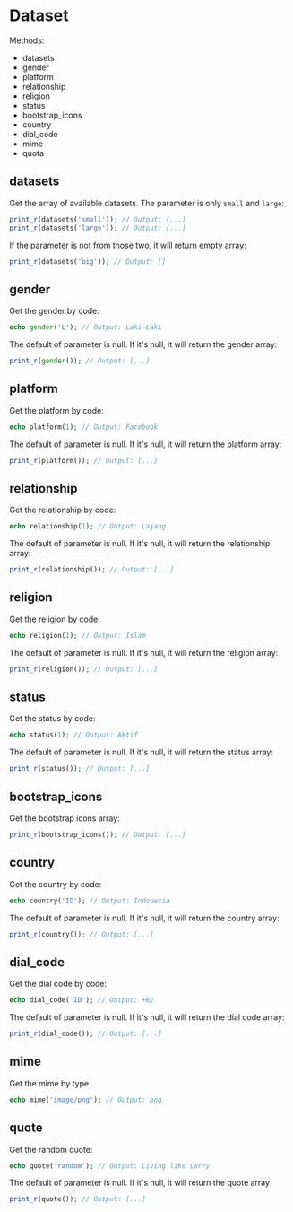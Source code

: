 # Dataset

Methods:
- datasets
- gender
- platform
- relationship
- religion
- status
- bootstrap_icons
- country
- dial_code
- mime
- quota

## datasets

Get the array of available datasets. The parameter is only `small` and `large`:

``` php
print_r(datasets('small')); // Output: [...]
print_r(datasets('large')); // Output: [...]
```

If the parameter is not from those two, it will return empty array:

``` php
print_r(datasets('big')); // Output: []
```

## gender

Get the gender by code:

``` php
echo gender('L'); // Output: Laki-Laki
```

The default of parameter is null. If it's null, it will return the gender array:

``` php
print_r(gender()); // Output: [...]
```

## platform

Get the platform by code:

``` php
echo platform(1); // Output: Facebook
```

The default of parameter is null. If it's null, it will return the platform array:

``` php
print_r(platform()); // Output: [...]
```

## relationship

Get the relationship by code:

``` php
echo relationship(1); // Output: Lajang
```

The default of parameter is null. If it's null, it will return the relationship array:

``` php
print_r(relationship()); // Output: [...]
```

## religion

Get the religion by code:

``` php
echo religion(1); // Output: Islam
```

The default of parameter is null. If it's null, it will return the religion array:

``` php
print_r(religion()); // Output: [...]
```

## status

Get the status by code:

``` php
echo status(1); // Output: Aktif
```

The default of parameter is null. If it's null, it will return the status array:

``` php
print_r(status()); // Output: [...]
```

## bootstrap_icons

Get the bootstrap icons array:

``` php
print_r(bootstrap_icons()); // Output: [...]
```

## country

Get the country by code:

``` php
echo country('ID'); // Output: Indonesia
```

The default of parameter is null. If it's null, it will return the country array:

``` php
print_r(country()); // Output: [...]
```

## dial_code

Get the dial code by code:

``` php
echo dial_code('ID'); // Output: +62
```

The default of parameter is null. If it's null, it will return the dial code array:

``` php
print_r(dial_code()); // Output: [...]
```

## mime

Get the mime by type:

``` php
echo mime('image/png'); // Output: png
```

## quote

Get the random quote:

``` php
echo quote('random'); // Output: Living like Larry
```

The default of parameter is null. If it's null, it will return the quote array:

``` php
print_r(quote()); // Output: [...]
```
